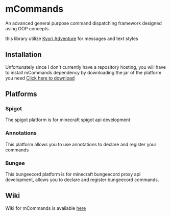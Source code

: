 # mCommands
An advanced general purpose command dispatching framework
designed using OOP concepts.

this library utilize [Kyori Adventure](https://github.com/KyoriPowered/adventure) for
messages and text styles

## Installation

Unfortunately since I don't currently have a repository hosting, you will have to
install mCommands dependency by downloading the jar of the platform you need [Click here to download](https://github.com/Mqzn/mCommands/releases/tag/1.0.0)

## Platforms

### Spigot
The spigot platform is for minecraft spigot api development

### Annotations
This platform allows you to use annotations to declare and register your commands

### Bungee
This bungeecord platform is for minecraft bungeecord proxy api development, allows you
to declare and register bungeecord commands.

## Wiki
Wiki for mCommands is available [here](https://github.com/Mqzn/mCommands/wiki)